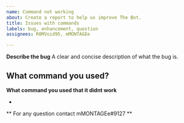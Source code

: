 ```yaml
---
name: Command not working
about: Create a report to help us improve The Bot.
title: Issues with commands
labels: bug, enhancement, question
assignees: ROMVoid95, mMONTAGEe

---
```


**Describe the bug**
A clear and concise description of what the bug is.


**What command you used?**
-


**What command you used that it didnt work**

-


** For any question contact mMONTAGEe#9127 **
